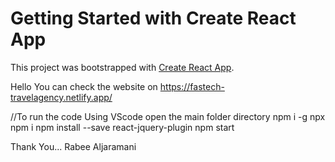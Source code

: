 # Getting Started with Create React App

This project was bootstrapped with [Create React App](https://github.com/facebook/create-react-app).

Hello
You can check the website on https://fastech-travelagency.netlify.app/

//To run the code
Using VScode open the main folder directory
npm i -g npx
npm i
npm install --save react-jquery-plugin
npm start

Thank You...
Rabee Aljaramani
